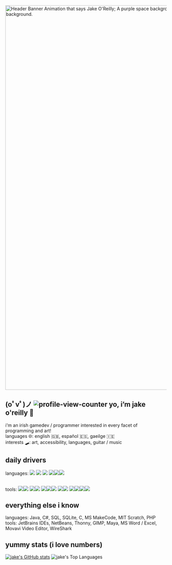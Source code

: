 <img src="https://github.com/JakeDaSpud/JakeDaSpud/assets/78006039/bde38fdb-a21e-42b2-afb7-077a7ac16879" width="1200px" alt="Header Banner Animation that says Jake O'Reilly; A purple space background with the 8 planets scrolling from left to right; A witch and black cat on a broom flies past and into the background." title="Header Banner Animation that says Jake O'Reilly; A purple space background with the 8 planets scrolling from left to right; A witch and black cat on a broom flies past and into the background.">

## (oﾟvﾟ)ノ ![profile-view-counter](https://visitor-badge.laobi.icu/badge?page_id=jakedaspud.visitor-badge&title=Views&left_color=%23A869D4&right_color=%2342006D) yo, i’m jake o'reilly 🥐
i'm an irish gamedev / programmer interested in every facet of programming and art!
<br>languages 🌐: english 🇬🇧, español 🇪🇸, gaeilge 🇮🇪
<br>interests 🛹: art, accessibility, languages, guitar / music

## daily drivers
languages: <a href=""><img src="https://img.shields.io/badge/-C++-00599C?style=flat-square&logo=cplusplus&logoColor=ffffff"></a> <a href=""><img src="https://img.shields.io/badge/-GDScript-478CBF?style=flat-square&logo=godotengine&logoColor=ffffff"></a> <a href=""><img src="https://img.shields.io/badge/-Python-3776AB?style=flat-square&logo=python&logoColor=ffffff"></a> <a href=""><img src="https://img.shields.io/badge/-JavaScript-F7DF1E?style=flat-square&logo=javascript&logoColor=4a380d"></a><a href=""><img src="https://img.shields.io/badge/-HTML5-E34F26?style=flat-square&logo=html5&logoColor=ffffff"></a><a href=""><img src="https://img.shields.io/badge/-CSS3-1572B6?style=flat-square&logo=css3&logoColor=ffffff"></a>

<br>tools: <a href=""><img src="https://img.shields.io/badge/-Godot-478CBF?style=flat-square&logo=godotengine&logoColor=ffffff"></a><a href=""><img src="https://img.shields.io/badge/-Unity-262626?style=flat-square&logo=unity&logoColor=ffffff"></a> <a href=""> <a href=""><img src="https://img.shields.io/badge/-OBS-302E31?style=flat-square&logo=obsstudio&logoColor=ffffff"></a><a  href=""><img src="https://img.shields.io/badge/-DaVinci_Resolve-233A51?style=flat-square&logo=davinciresolve&logoColor=ffffff"></a> <a href=""><img src="https://img.shields.io/badge/-VSC-0078D4?style=flat-square"></a><a href=""><img src="https://img.shields.io/badge/-GitHub-181717?style=flat-square&logo=github&logoColor=ffffff"></a><a href=""><img src="https://img.shields.io/badge/-Git-F05032?style=flat-square&logo=git&logoColor=ffffff"></a> <a href="https://firealpaca.com"><img src="https://img.shields.io/badge/-FireAlpaca-FE7313?style=flat-square&logo=fireship&logoColor=ffffff"></a><a href=""><img src="https://img.shields.io/badge/-Blender-E87D0D?style=flat-square&logo=blender&logoColor=ffffff"></a> <a href=""><img src="https://img.shields.io/badge/-Obsidian-7C3AED?style=flat-square&logo=obsidian&logoColor=ffffff"></a><a href=""><img src="https://img.shields.io/badge/-Notion-ffffff?style=flat-square&logo=notion&logoColor=000000"></a><a href=""><img src="https://img.shields.io/badge/-GDocs-4285F4?style=flat-square&logo=googledocs&logoColor=ffffff"></a><a href=""><img src="https://img.shields.io/badge/-GSheets-34A853?style=flat-square&logo=googlesheets&logoColor=ffffff"></a>

## everything else i know
languages: Java, C#, SQL, SQLite, C, MS MakeCode, MIT Scratch, PHP
<br>tools: JetBrains IDEs, NetBeans, Thonny, GIMP, Maya, MS Word / Excel, Movavi Video Editor, WireShark

## yummy stats (i love numbers)
[![jake's GitHub stats](https://github-readme-stats.vercel.app/api?username=jakedaspud&theme=nightowl)](https://github.com/anuraghazra/github-readme-stats)
![jake's Top Languages](https://github-readme-stats.vercel.app/api/top-langs/?username=jakedaspud&size_weight=0.2&count_weight=0.8&hide=shaderlab,hlsl,cmake,makefile,css&layout=compact&theme=nightowl)
